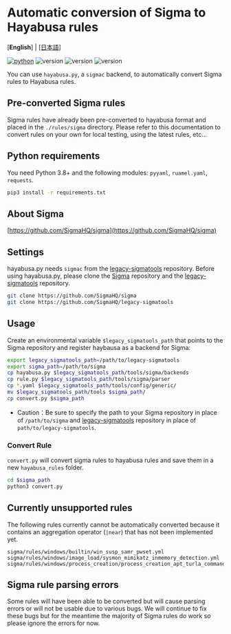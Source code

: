 # Automatic conversion of Sigma to Hayabusa rules

[**English**] | [\[日本語\]](README-Japanese.md)

[![python](https://img.shields.io/badge/python-3.8-blue)](https://www.python.org/)
![version](https://img.shields.io/badge/Platform-Win-green)
![version](https://img.shields.io/badge/Platform-Lin-green)
![version](https://img.shields.io/badge/Platform-Mac-green)

You can use `hayabusa.py`, a `sigmac` backend, to automatically convert Sigma rules to Hayabusa rules.

## Pre-converted Sigma rules

Sigma rules have already been pre-converted to hayabusa format and placed in the `./rules/sigma` directory. 
Please refer to this documentation to convert rules on your own for local testing, using the latest rules, etc...

## Python requirements

You need Python 3.8+ and the following modules: `pyyaml`, `ruamel.yaml`, `requests`. 

```sh
pip3 install -r requirements.txt
```

## About Sigma

[https://github.com/SigmaHQ/sigma](https://github.com/SigmaHQ/sigma)

## Settings

hayabusa.py needs `sigmac` from the [legacy-sigmatools](https://github.com/SigmaHQ/legacy-sigmatools) repository.
Before using hayabusa.py, please clone the [Sigma](https://github.com/SigmaHQ/sigma) repository and the [legacy-sigmatools](https://github.com/SigmaHQ/legacy-sigmatools) repository.

```sh
git clone https://github.com/SigmaHQ/sigma
git clone https://github.com/SigmaHQ/legacy-sigmatools
```

## Usage

Create an environmental variable `$legacy_sigmatools_path` that points to the Sigma repository and register haybausa as a backend for Sigma:

```sh
export legacy_sigmatools_path=/path/to/legacy-sigmatools
export sigma_path=/path/to/sigma
cp hayabusa.py $legacy_sigmatools_path/tools/sigma/backends
cp rule.py $legacy_sigmatools_path/tools/sigma/parser
cp *.yaml $legacy_sigmatools_path/tools/config/generic/
mv $legacy_sigmatools_path/tools $sigma_path/
cp convert.py $sigma_path
```

* Caution：Be sure to specify the path to your Sigma repository in place of `/path/to/sigma` and [legacy-sigmatools](https://github.com/SigmaHQ/legacy-sigmatools) repository in place of `path/to/legacy-sigmatools`.

### Convert Rule

`convert.py` will convert sigma rules to hayabusa rules and save them in a new `hayabusa_rules` folder.

```sh
cd $sigma_path
python3 convert.py
```

## Currently unsupported rules

The following rules currently cannot be automatically converted because it contains an aggregation operator (`|near`) that has not been implemented yet.

```
sigma/rules/windows/builtin/win_susp_samr_pwset.yml
sigma/rules/windows/image_load/sysmon_mimikatz_inmemory_detection.yml
sigma/rules/windows/process_creation/process_creation_apt_turla_commands_medium.yml
```

## Sigma rule parsing errors

Some rules will have been able to be converted but will cause parsing errors or will not be usable due to various bugs. We will continue to fix these bugs but for the meantime the majority of Sigma rules do work so please ignore the errors for now.
